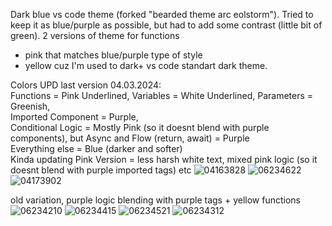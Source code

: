 Dark blue vs code theme (forked "bearded theme arc eolstorm").
Tried to keep it as blue/purple as possible, but had to add some contrast (little bit of green). 
2 versions of theme for functions 
- pink that matches blue/purple type of style 
- yellow cuz I'm used to dark+ vs code standart dark theme.

Colors UPD last version 04.03.2024:<br>
Functions = Pink Underlined, Variables = White Underlined, Parameters = Greenish, <br>
Imported Component = Purple,<br>
Conditional Logic = Mostly Pink (so it doesnt blend with purple components), but Async and Flow (return, await) = Purple<br>
Everything else = Blue (darker and softer)<br>
Kinda updating Pink Version = less harsh white text, mixed pink logic (so it doesnt blend with purple imported tags) etc
![04163828](https://github.com/adam2am/keepit-theme/assets/128839448/41a54437-f457-4ec9-b3a9-f35498b740f7)
![06234622](https://github.com/adam2am/keepit-theme/assets/128839448/11975930-039d-4cc8-9e2b-aa48455b3813)
![04173902](https://github.com/adam2am/keepit-theme/assets/128839448/3d6b6319-aed9-4a31-99c7-04daa5f87a76)

old variation, purple logic blending with purple tags + yellow functions
![06234210](https://github.com/adam2am/keepit-theme/assets/128839448/a311335d-3ef6-4f44-af4c-47eb82798ad0)
![06234415](https://github.com/adam2am/keepit-theme/assets/128839448/0bf59d00-5088-4a86-905e-4521c786f802)
![06234521](https://github.com/adam2am/keepit-theme/assets/128839448/708a3479-de00-4ad1-b548-435b736e9b2b)
![06234312](https://github.com/adam2am/keepit-theme/assets/128839448/aa0a78bf-a8a7-42b6-96bf-a682abf0a8d7)
